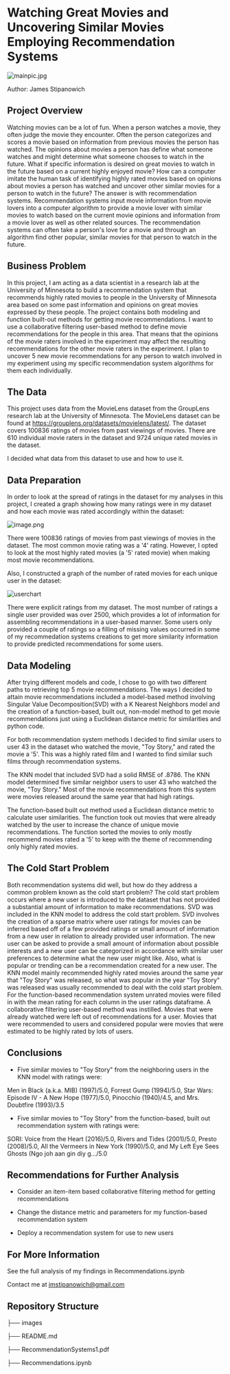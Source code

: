 # Watching Great Movies and Uncovering Similar Movies Employing Recommendation Systems

![mainpic.jpg](images/10-Top-Videos-833x540.jpg)

Author: James Stipanowich

## Project Overview

Watching movies can be a lot of fun. When a person watches a movie, they often judge the movie they encounter. Often the person categorizes and scores a movie based on information from previous movies the person has watched. The opinions about movies a person has define what someone watches and might determine what someone chooses to watch in the future. What if specific information is desired on great movies to watch in the future based on a current highly enjoyed movie? How can a computer imitate the human task of identifying highly rated movies based on opinions about movies a person has watched and uncover other similar movies for a person to watch in the future? The answer is with recommendation systems. Recommendation systems input movie information from movie lovers into a computer algorithm to provide a movie lover with similar movies to watch based on the current movie opinions and information from a movie lover as well as other related sources. The recommendation systems can often take a person's love for a movie and through an algorithm find other popular, similar movies for that person to watch in the future.


## Business Problem

In this project, I am acting as a data scientist in a research lab at the University of Minnesota to build a recommendation system that recommends highly rated movies to people in the University of Minnesota area based on some past information and opinions on great movies expressed by these people. The project contains both modeling and function built-out methods for getting movie recommendations. I want to use a collaborative filtering user-based method to define movie recommendations for the people in this area. That means that the opinions of the movie raters involved in the experiment may affect the resulting recommendations for the other movie raters in the experiment. I plan to uncover 5 new movie recommendations for any person to watch involved in my experiment using my specific recommendation system algorithms for them each individually.

## The Data

This project uses data from the MovieLens dataset from the GroupLens research lab at the University of Minnesota. The MovieLens dataset can be found at https://grouplens.org/datasets/movielens/latest/. The dataset covers 100836 ratings of movies from past viewings of movies. There are 610 individual movie raters in the dataset and 9724 unique rated movies in the dataset.

I decided what data from this dataset to use and how to use it. 

## Data Preparation

In order to look at the spread of ratings in the dataset for my analyses in this project, I created a graph showing how many ratings were in my dataset and how each movie was rated accordingly within the dataset:

![image.png](images/ratingschart.png)

There were 100836 ratings of movies from past viewings of movies in the dataset. The most common movie rating was a '4' rating. However, I opted to look at the most highly rated movies (a '5' rated movie) when making most movie recommendations.

Also, I constructed a graph of the number of rated movies for each unique user in the dataset: 

![userchart](images/userchart.png)

There were explicit ratings from my dataset. The most number of ratings a single user provided was over 2500, which provides a lot of information for assembling recommendations in a user-based manner. Some users only provided a couple of ratings so a filling of missing values occurred in some of my recommedation systems creations to get more similarity information to provide predicted recommendations for some users.

## Data Modeling

After trying different models and code, I chose to go with two different paths to retrieving top 5 movie recommendations. The ways I decided to attain movie recommendations included a model-based method involving Singular Value Decomposition(SVD) with a K Nearest Neighbors model and the creation of a function-based, built out, non-model method to get movie recommendations just using a Euclidean distance metric for similarities and python code.

For both recommendation system methods I decided to find similar users to user 43 in the dataset who watched the movie, "Toy Story," and rated the movie a '5'. This was a highly rated film and I wanted to find similar such films through recommendation systems.

The KNN model that included SVD had a solid RMSE of .8786. The KNN model determined five similar neighbor users to user 43 who watched the movie, "Toy Story." Most of the movie recommendations from this system were movies released around the same year that had high ratings.

The function-based built out method used a Euclidean distance metric to calculate user similarities. The function took out movies that were already watched by the user to increase the chance of unique movie recommendations. The function sorted the movies to only mostly recommend movies rated a '5' to keep with the theme of recommending only highly rated movies.

## The Cold Start Problem

Both recommendation systems did well, but how do they address a common problem known as the cold start problem? The cold start problem occurs where a new user is introduced to the dataset that has not provided a substantial amount of information to make recommendations. SVD was included in the KNN model to address the cold start problem. SVD involves the creation of a sparse matrix where user ratings for movies can be inferred based off of a few provided ratings or small amount of information from a new user in relation to already provided user information. The new user can be asked to provide a small amount of information about possible interests and a new user can be categorized in accordance with similar user preferences to determine what the new user might like. Also, what is popular or trending can be a recommendation created for a new user. The KNN model mainly recommended highly rated movies around the same year that "Toy Story" was released, so what was popular in the year "Toy Story" was released was usually recommended to deal with the cold start problem. For the function-based recommendation system unrated movies were filled in with the mean rating for each column in the user ratings dataframe. A collaborative filtering user-based method was instilled. Movies that were already watched were left out of recommendations for a user. Movies that were recommended to users and considered popular were movies that were estimated to be highly rated by lots of users.

## Conclusions

- Five similar movies to "Toy Story" from the neighboring users in the KNN model with ratings were: 

Men in Black (a.k.a. MIB) (1997)/5.0,
Forrest Gump (1994)/5.0,
Star Wars: Episode IV - A New Hope (1977)/5.0,
Pinocchio (1940)/4.5,
and Mrs. Doubtfire (1993)/3.5

- Five similar movies to "Toy Story" from the function-based, built out recommendation system with ratings were:                                       
     
SORI: Voice from the Heart (2016)/5.0,
Rivers and Tides (2001)/5.0,
Presto (2008)/5.0,
All the Vermeers in New York (1990)/5.0,
and My Left Eye Sees Ghosts (Ngo joh aan gin diy g.../5.0

## Recommendations for Further Analysis

- Consider an item-item based collaborative filtering method for getting recommendations

- Change the distance metric and parameters for my function-based recommendation system

- Deploy a recommendation system for use to new users

## For More Information

See the full analysis of my findings in Recommendations.ipynb

Contact me at jmstipanowich@gmail.com

## Repository Structure

├── images

├── README.md

├── RecommendationSystems1.pdf

├── Recommendations.ipynb
